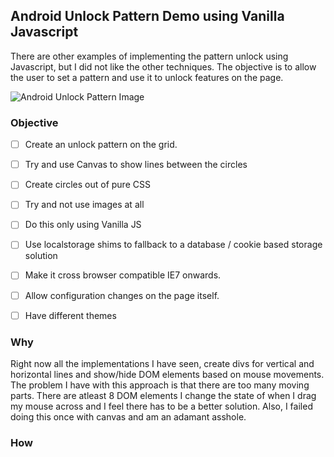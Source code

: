 ## Android Unlock Pattern Demo using Vanilla Javascript

There are other examples of implementing the pattern unlock using Javascript, but I did not like the other techniques. The objective is to allow the user to set a pattern and use it to unlock features on the page.

![Android Unlock Pattern Image](http://playingwithmodels.files.wordpress.com/2010/04/unlock_pattern.png "Android Unlock Pattern Image")

### Objective

 - [ ] Create an unlock pattern on the grid.

 - [ ] Try and use Canvas to show lines between the circles

 - [ ] Create circles out of pure CSS

 - [ ] Try and not use images at all

 - [ ] Do this only using Vanilla JS

 - [ ] Use localstorage shims to fallback to a database / cookie based storage solution

 - [ ] Make it cross browser compatible IE7 onwards.

 - [ ] Allow configuration changes on the page itself. 

 - [ ] Have different themes

### Why

Right now all the implementations I have seen, create divs for vertical and horizontal lines and show/hide DOM elements based on mouse movements. The problem I have with this approach is that there are too many moving parts. There are atleast 8 DOM elements I change the state of when I drag my mouse across and I feel there has to be a better solution. Also, I failed doing this once with canvas and am an adamant asshole.

### How